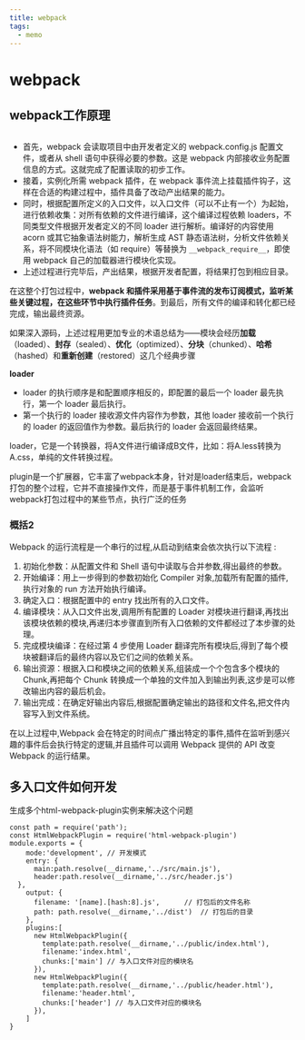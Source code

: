 ```yaml
---
title: webpack
tags: 
  - memo
---
```


# webpack

## webpack工作原理

<img :src="$withBase('/webpack/theory.png')"/>

- 首先，webpack 会读取项目中由开发者定义的 webpack.config.js 配置文件，或者从 shell 语句中获得必要的参数。这是 webpack 内部接收业务配置信息的方式。这就完成了配置读取的初步工作。
- 接着，实例化所需 webpack 插件，在 webpack 事件流上挂载插件钩子，这样在合适的构建过程中，插件具备了改动产出结果的能力。
- 同时，根据配置所定义的入口文件，以入口文件（可以不止有一个）为起始，进行依赖收集：对所有依赖的文件进行编译，这个编译过程依赖 loaders，不同类型文件根据开发者定义的不同 loader 进行解析。编译好的内容使用 acorn 或其它抽象语法树能力，解析生成 AST 静态语法树，分析文件依赖关系，将不同模块化语法（如 require）等替换为 `__webpack_require__`，即使用 webpack 自己的加载器进行模块化实现。
- 上述过程进行完毕后，产出结果，根据开发者配置，将结果打包到相应目录。

在这整个打包过程中，**webpack 和插件采用基于事件流的发布订阅模式，监听某些关键过程，在这些环节中执行插件任务**。到最后，所有文件的编译和转化都已经完成，输出最终资源。

如果深入源码，上述过程用更加专业的术语总结为——模块会经历**加载**（loaded）、**封存**（sealed）、**优化**（optimized）、**分块**（chunked）、**哈希**（hashed）和**重新创建**（restored）这几个经典步骤

**loader**

- loader 的执行顺序是和配置顺序相反的，即配置的最后一个 loader 最先执行，第一个 loader 最后执行。
- 第一个执行的 loader 接收源文件内容作为参数，其他 loader 接收前一个执行的 loader 的返回值作为参数。最后执行的 loader 会返回最终结果。

loader，它是一个转换器，将A文件进行编译成B文件，比如：将A.less转换为A.css，单纯的文件转换过程。

plugin是一个扩展器，它丰富了webpack本身，针对是loader结束后，webpack打包的整个过程，它并不直接操作文件，而是基于事件机制工作，会监听webpack打包过程中的某些节点，执行广泛的任务

### 概括2

Webpack 的运行流程是一个串行的过程,从启动到结束会依次执行以下流程 :

1. 初始化参数：从配置文件和 Shell 语句中读取与合并参数,得出最终的参数。
2. 开始编译：用上一步得到的参数初始化 Compiler 对象,加载所有配置的插件,执行对象的 run 方法开始执行编译。
3. 确定入口：根据配置中的 entry 找出所有的入口文件。
4. 编译模块：从入口文件出发,调用所有配置的 Loader 对模块进行翻译,再找出该模块依赖的模块,再递归本步骤直到所有入口依赖的文件都经过了本步骤的处理。
5. 完成模块编译：在经过第 4 步使用 Loader 翻译完所有模块后,得到了每个模块被翻译后的最终内容以及它们之间的依赖关系。
6. 输出资源：根据入口和模块之间的依赖关系,组装成一个个包含多个模块的 Chunk,再把每个 Chunk 转换成一个单独的文件加入到输出列表,这步是可以修改输出内容的最后机会。
7. 输出完成：在确定好输出内容后,根据配置确定输出的路径和文件名,把文件内容写入到文件系统。

在以上过程中,Webpack 会在特定的时间点广播出特定的事件,插件在监听到感兴趣的事件后会执行特定的逻辑,并且插件可以调用 Webpack 提供的 API 改变 Webpack 的运行结果。

## 多入口文件如何开发

生成多个html-webpack-plugin实例来解决这个问题

    const path = require('path');
    const HtmlWebpackPlugin = require('html-webpack-plugin')
    module.exports = {
        mode:'development', // 开发模式
        entry: {
          main:path.resolve(__dirname,'../src/main.js'),
          header:path.resolve(__dirname,'../src/header.js')
      }, 
        output: {
          filename: '[name].[hash:8].js',      // 打包后的文件名称
          path: path.resolve(__dirname,'../dist')  // 打包后的目录
        },
        plugins:[
          new HtmlWebpackPlugin({
            template:path.resolve(__dirname,'../public/index.html'),
            filename:'index.html',
            chunks:['main'] // 与入口文件对应的模块名
          }),
          new HtmlWebpackPlugin({
            template:path.resolve(__dirname,'../public/header.html'),
            filename:'header.html',
            chunks:['header'] // 与入口文件对应的模块名
          }),
        ]
    }